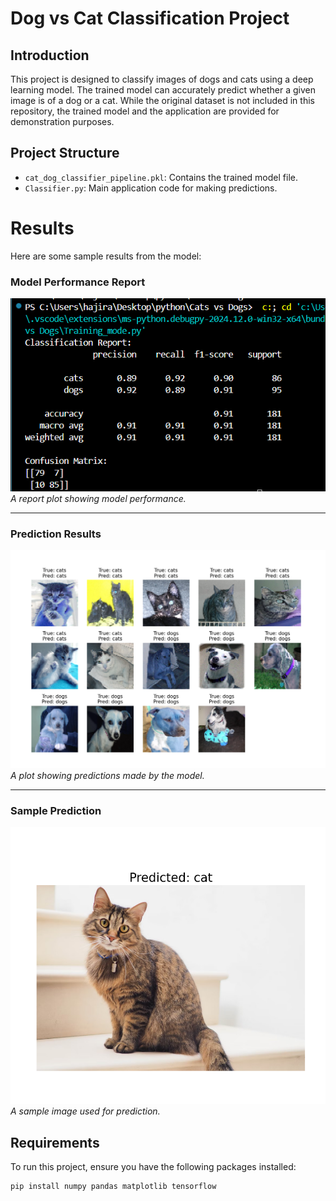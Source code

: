 # Dog vs Cat Classification Project

## Introduction

This project is designed to classify images of dogs and cats using a deep learning model. The trained model can accurately predict whether a given image is of a dog or a cat. While the original dataset is not included in this repository, the trained model and the application are provided for demonstration purposes.

## Project Structure

- `cat_dog_classifier_pipeline.pkl`: Contains the trained model file.
- `Classifier.py`: Main application code for making predictions.
# Results

Here are some sample results from the model:

### Model Performance Report
![Model Performance Report](classification_report.png)
*A report plot showing model performance.*

---

### Prediction Results
![Prediction Results](prediction_plot.png)
*A plot showing predictions made by the model.*

---

### Sample Prediction
![Sample Prediction](sample_prediction.png)
*A sample image used for prediction.*





## Requirements

To run this project, ensure you have the following packages installed:

```bash
pip install numpy pandas matplotlib tensorflow

 
